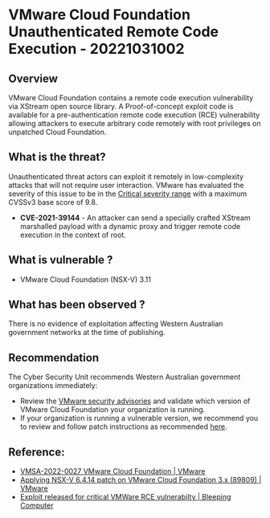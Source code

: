   
# VMware Cloud Foundation Unauthenticated Remote Code Execution - 20221031002

## Overview
VMware Cloud Foundation contains a remote code execution vulnerability via XStream open source library. A Proof-of-concept exploit code is available for a pre-authentication remote code execution (RCE) vulnerability allowing attackers to execute arbitrary code remotely with root privileges on unpatched Cloud Foundation. 

## What is the threat?
Unauthenticated threat actors can exploit it remotely in low-complexity attacks that will not require user interaction. VMware has evaluated the severity of this issue to be in the [Critical severity range](https://www.vmware.com/support/policies/security_response.html) with a maximum CVSSv3 base score of 9.8.

- **CVE-2021-39144** - An attacker can send a specially crafted XStream marshalled payload with a dynamic proxy and trigger remote code execution in the context of root.

## What is vulnerable ? 
-   VMware Cloud Foundation (NSX-V) 3.11

## What has been observed ?
There is no evidence of exploitation affecting Western Australian government networks at the time of publishing.

## Recommendation
The Cyber Security Unit recommends Western Australian government organizations immediately:
- Review the [VMware security advisories](https://www.vmware.com/security/advisories/VMSA-2022-0027.html) and validate which version of VMware Cloud Foundation your organization is running. 
- If your organization is running a vulnerable version, we recommend you to review and follow patch instructions as recommended [here](https://kb.vmware.com/s/article/89809).

## Reference:
- [VMSA-2022-0027 VMware Cloud Foundation | VMware](https://www.vmware.com/security/advisories/VMSA-2022-0027.html)
- [Applying NSX-V 6.4.14 patch on VMware Cloud Foundation 3.x (89809) | VMware](https://kb.vmware.com/s/article/89809)
- [Exploit released for critical VMWare RCE vulnerabilty | Bleeping Computer](https://www.bleepingcomputer.com/news/security/exploit-released-for-critical-vmware-rce-vulnerability-patch-now/)
